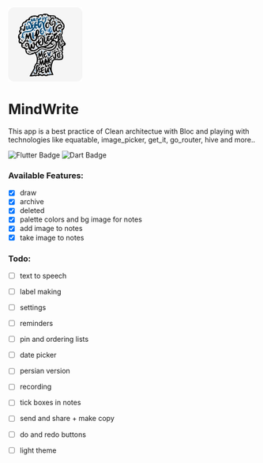 
 <img src="github_assets/app_logo.png" alt="GitHub Logo" width="150" align="center"/>

# MindWrite
This app is a best practice of Clean architectue with Bloc and playing with technologies like equatable, image_picker, get_it, go_router, hive and more..</p>

<div>
<img src="https://img.shields.io/badge/Flutter-%2302569B.svg?style=for-the-badge&logo=Flutter&logoColor=white)" alt="Flutter Badge"/> <img src="https://img.shields.io/badge/Dart-%2302569B.svg?style=for-the-badge&logo=dart&logoColor=white)" alt="Dart Badge"/>
</div>


### Available Features:

- [x] draw
- [x] archive
- [x] deleted
- [x] palette colors and bg image for notes 
- [x] add image to notes
- [x] take image to notes

### Todo:

- [ ] text to speech
- [ ] label making
- [ ] settings
- [ ] reminders
- [ ] pin and ordering lists
- [ ] date picker
- [ ] persian version
- [ ] recording
- [ ] tick boxes in notes
- [ ] send and share + make copy
- [ ] do and redo buttons
- [ ] light theme

